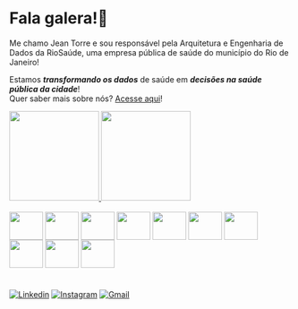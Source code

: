 # Fala galera!👋
Me chamo Jean Torre e sou responsável pela Arquitetura e Engenharia de Dados da RioSaúde, uma empresa pública de saúde do município do Rio de Janeiro!  

Estamos ***transformando os dados*** de saúde em ***decisões na saúde pública da cidade***!  
Quer saber mais sobre nós? [Acesse aqui](https://jeantorre.github.io/riosaude_nucleo_bi/)!

<div align="">
  <a href="https://github.com/jeantorre">
    <img height="160em" src="https://github-readme-stats.vercel.app/api?username=jeantorre&include_all_commits=true&show_icons=true&theme=dark&hide_border=false&show_owner=true"/>
    <img height="160em" src="https://github-readme-stats.vercel.app/api/top-langs/?username=jeantorre&theme=dark&hide_border=false&&layout=compact"/>
  </a>
</div>

<div style="display: inline_block"><br>
  <img align="center" height="50" width="60" src="https://cdn.jsdelivr.net/gh/devicons/devicon/icons/python/python-original.svg" />
  <img align="center" height="50" width="60" src="https://cdn.jsdelivr.net/gh/devicons/devicon/icons/mysql/mysql-original-wordmark.svg" />
  <img align="center" height="50" width="60" src="https://cdn.jsdelivr.net/gh/devicons/devicon/icons/git/git-original.svg" />
  <img align="center" height="50" width="60" src="https://cdn.jsdelivr.net/gh/devicons/devicon/icons/jupyter/jupyter-original-wordmark.svg" />
  <img align="center" height="50" width="60" src="https://raw.githubusercontent.com/microsoft/PowerBI-Icons/2bf1c982fb24528eee1559a96a25eb534c175cfd/SVG/Power-BI.svg" />
  <img align="center" height="50" width="60" src="https://cdn.jsdelivr.net/gh/devicons/devicon@latest/icons/apacheairflow/apacheairflow-original.svg" />  
  <img align="center" height="50" width="60" src="https://cdn.jsdelivr.net/gh/devicons/devicon@latest/icons/postgresql/postgresql-original.svg" />  
  <img align="center" height="50" width="60" src="https://cdn.jsdelivr.net/gh/devicons/devicon@latest/icons/redis/redis-original.svg" />
  <img align="center" height="50" width="60" src="https://cdn.jsdelivr.net/gh/devicons/devicon@latest/icons/rabbitmq/rabbitmq-original.svg" />            
  <img align="center" height="50" width="60" src="https://cdn.jsdelivr.net/gh/devicons/devicon@latest/icons/docker/docker-original.svg" />
</div>

#

[![Linkedin](https://img.shields.io/badge/LinkedIn-0077B5?style=for-the-badge&logo=linkedin&logoColor=white)](https://www.linkedin.com/in/jean-torre-44a27914b/)
[![Instagram](https://img.shields.io/badge/Instagram-E4405F?style=for-the-badge&logo=instagram&logoColor=white)](https://www.instagram.com/torrej/)
[![Gmail](https://img.shields.io/badge/Gmail-D14836?style=for-the-badge&logo=gmail&logoColor=white)](mailto:jean.torre21@gmail.com)

<!--
**jeantorre/jeantorre** is a ✨ _special_ ✨ repository because its `README.md` (this file) appears on your GitHub profile.

Here are some ideas to get you started:

- 🔭 I’m currently working on ...
- 🌱 I’m currently learning ...
- 👯 I’m looking to collaborate on ...
- 🤔 I’m looking for help with ...
- 💬 Ask me about ...
- 📫 How to reach me: ...
- 😄 Pronouns: ...
- ⚡ Fun fact: ...
-->
